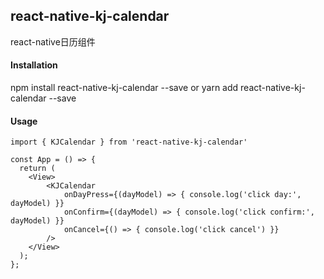 ## react-native-kj-calendar
react-native日历组件

#### Installation
npm install react-native-kj-calendar --save
 or 
 yarn add react-native-kj-calendar --save

#### Usage
```
import { KJCalendar } from 'react-native-kj-calendar'

const App = () => {
  return (
    <View>
        <KJCalendar
            onDayPress={(dayModel) => { console.log('click day:', dayModel) }}
            onConfirm={(dayModel) => { console.log('click confirm:', dayModel) }}
            onCancel={() => { console.log('click cancel') }}
        />
    </View>
  );
};
```